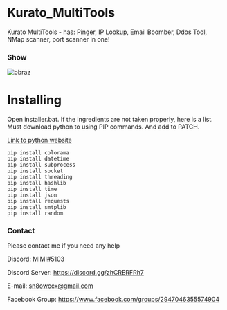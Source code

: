 # Kurato_MultiTools
Kurato MultiTools - has: Pinger, IP Lookup, Email Boomber, Ddos Tool, NMap scanner, port scanner in one!
### Show
![obraz](https://user-images.githubusercontent.com/80784394/122639012-d7be3b00-d0f7-11eb-85e3-5ba4b1d53666.png)
# Installing
Open installer.bat. If the ingredients are not taken properly, here is a list. Must download python to using PIP commands. And add to PATCH.

[Link to python website](https://www.python.org/downloads/)

```
pip install colorama
pip install datetime
pip install subprocess
pip install socket
pip install threading
pip install hashlib
pip install time
pip install json
pip install requests
pip install smtplib
pip install random
```
### Contact
Please contact me if you need any help

Discord: MIMI#5103

Discord Server: https://discord.gg/zhCRERFRh7

E-mail: sn8owccx@gmail.com

Facebook Group: https://www.facebook.com/groups/2947046355574904
